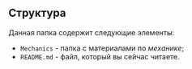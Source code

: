 ## Структура

Данная папка содержит следующие элементы:

* `Mechanics` - папка с материалами по *механике*;
* `README.md` - файл, который вы сейчас читаете.